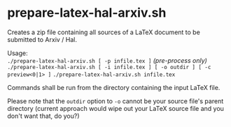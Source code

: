 prepare-latex-hal-arxiv.sh
==========================

Creates a zip file containing all sources of a LaTeX document to be submitted to Arxiv / Hal.

Usage:  
    `./prepare-latex-hal-arxiv.sh [ -p infile.tex ]` *(pre-process only)*  
    `./prepare-latex-hal-arxiv.sh [ -i infile.tex ] [ -o outdir ] [ -c preview<0|1> ]`
    `./prepare-latex-hal-arxiv.sh infile.tex` 

Commands shall be run from the directory containing the input LaTeX file.

Please note that the `outdir` option to `-o` cannot be your source file's parent directory (current approach would wipe out your LaTeX source file and you don't want that, do you?)
